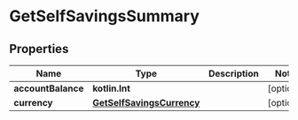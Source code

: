 
# GetSelfSavingsSummary

## Properties
| Name | Type | Description | Notes |
| ------------ | ------------- | ------------- | ------------- |
| **accountBalance** | **kotlin.Int** |  |  [optional] |
| **currency** | [**GetSelfSavingsCurrency**](GetSelfSavingsCurrency.md) |  |  [optional] |



